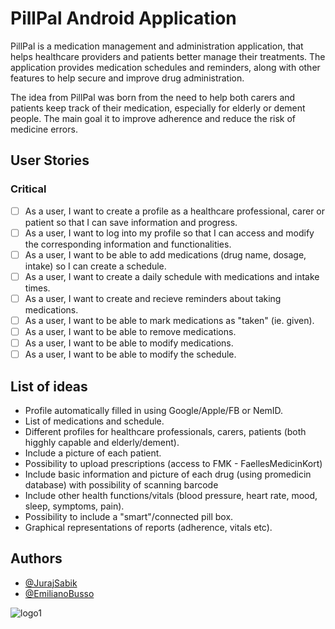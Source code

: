 # PillPal Android Application

PillPal is a medication management and administration application, that helps healthcare providers and patients better manage their treatments. The application provides medication schedules and reminders, along with other features to help secure and improve drug administration. 

The idea from PillPal was born from the need to help both carers and patients keep track of their medication, especially for elderly or dement people. The main goal it to improve adherence and reduce the risk of medicine errors. 


## User Stories 

### Critical
- [ ]  As a user, I want to create a profile as a healthcare professional, carer or patient so that I can save information and progress.
- [ ]  As a user, I want to log into my profile so that I can access and modify the corresponding information and functionalities.
- [ ]  As a user, I want to be able to add medications (drug name, dosage, intake) so I can create a schedule. 
- [ ]  As a user, I want to create a daily schedule with medications and intake times. 
- [ ]  As a user, I want to create and recieve reminders about taking medications. 
- [ ]  As a user, I want to be able to mark medications as "taken" (ie. given). 
- [ ]  As a user, I want to be able to remove medications. 
- [ ]  As a user, I want to be able to modify medications. 
- [ ]  As a user, I want to be able to modify the schedule. 

## List of ideas 
- Profile automatically filled in using Google/Apple/FB or NemID.
- List of medications and schedule. 
- Different profiles for healthcare professionals, carers, patients (both higghly capable and elderly/dement).
- Include a picture of each patient. 
- Possibility to upload prescriptions (access to FMK - FaellesMedicinKort)
- Include basic information and picture of each drug (using promedicin database) with possibility of scanning barcode
- Include other health functions/vitals (blood pressure, heart rate, mood, sleep, symptoms, pain).
- Possibility to include a "smart"/connected pill box. 
- Graphical representations of reports (adherence, vitals etc).

## Authors

- [@JurajSabik](https://github.com/JurajSabik)
- [@EmilianoBusso](https://github.com/Emi-27)



![logo1](https://user-images.githubusercontent.com/80519649/190924841-df1c6555-c916-47d4-b095-10cf838d0ead.png)
